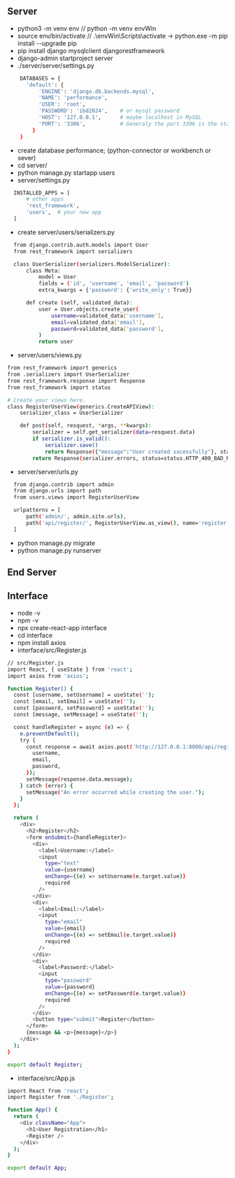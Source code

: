 ## Server
- python3 -m venv env // python -m venv envWin
- source env/bin/activate // .\envWin\Scripts\activate -> python.exe -m pip install --upgrade pip
- pip install django mysqlclient djangorestframework
- django-admin startproject server
- ./server/server/settings.py
```bash
    DATABASES = {
      'default': {
          'ENGINE': 'django.db.backends.mysql', 
          'NAME': 'performance',
          'USER': 'root',
          'PASSWORD': 'ibd2024',    # or mysql password
          'HOST': '127.0.0.1',      # maybe localhost in MySQL
          'PORT': '3306',           # Generaly the port 3306 is the standart of MySQL
        }
    }
```
- create database performance; (python-connector or workbench or sever)
- cd server/
- python manage.py startapp users
- server/settings.py 
```bash
  INSTALLED_APPS = [
      # other apps
      'rest_framework',
      'users',  # your new app
  ]
```
- create server/users/serializers.py
```bash
  from django.contrib.auth.models import User
  from rest_framework import serializers

  class UserSerializer(serializers.ModelSerializer):
      class Meta:
          model = User
          fields = ('id', 'username', 'email', 'password')
          extra_kwargs = {'password': {'write_only': True}}

      def create (self, validated_data):
          user = User.objects.create_user(
              username=validated_data['username'],
              email=validated_data['email'],
              password=validated_data['password'],
          )
          return user
```
- server/users/views.py
```bash
from rest_framework import generics
from .serializers import UserSerializer
from rest_framework.response import Response
from rest_framework import status

# Create your views here.
class RegisterUserView(generics.CreateAPIView):
    serializer_class = UserSerializer

    def post(self, resquest, *args, **kwargs):
        serializer = self.get_serializer(data=resquest.data)
        if serializer.is_valid():
            serializer.save()
            return Response({"message":"User created sucessfully"}, status=status.HTTP_201_CREATED)
        return Response(serializer.errors, status=status.HTTP_400_BAD_REQUEST)
```

- server/server/urls.py
```bash
  from django.contrib import admin
  from django.urls import path
  from users.views import RegisterUserView

  urlpatterns = [
      path('admin/', admin.site.urls),
      path('api/register/', RegisterUserView.as_view(), name='register'),
  ]
```
- python manage.py migrate
- python manage.py runserver

## End Server

## Interface
- node -v
- npm -v
- npx create-react-app interface
- cd interface
- npm install axios
- interface/src/Register.js
```bash
// src/Register.js
import React, { useState } from 'react';
import axios from 'axios';

function Register() {
  const [username, setUsername] = useState('');
  const [email, setEmail] = useState('');
  const [password, setPassword] = useState('');
  const [message, setMessage] = useState('');

  const handleRegister = async (e) => {
    e.preventDefault();
    try {
      const response = await axios.post('http://127.0.0.1:8000/api/register/', {
        username,
        email,
        password,
      });
      setMessage(response.data.message);
    } catch (error) {
      setMessage("An error occurred while creating the user.");
    }
  };

  return (
    <div>
      <h2>Register</h2>
      <form onSubmit={handleRegister}>
        <div>
          <label>Username:</label>
          <input
            type="text"
            value={username}
            onChange={(e) => setUsername(e.target.value)}
            required
          />
        </div>
        <div>
          <label>Email:</label>
          <input
            type="email"
            value={email}
            onChange={(e) => setEmail(e.target.value)}
            required
          />
        </div>
        <div>
          <label>Password:</label>
          <input
            type="password"
            value={password}
            onChange={(e) => setPassword(e.target.value)}
            required
          />
        </div>
        <button type="submit">Register</button>
      </form>
      {message && <p>{message}</p>}
    </div>
  );
}

export default Register;
```
- interface/src/App.js
```bash
import React from 'react';
import Register from './Register';

function App() {
  return (
    <div className="App">
      <h1>User Registration</h1>
      <Register />
    </div>
  );
}

export default App;
```
